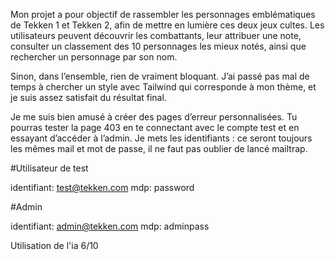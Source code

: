 Mon projet a pour objectif de rassembler les personnages emblématiques de Tekken 1 et Tekken 2, afin de mettre en lumière ces deux jeux cultes. Les utilisateurs peuvent découvrir les combattants, leur attribuer une note, consulter un classement des 10 personnages les mieux notés, ainsi que rechercher un personnage par son nom.

Sinon, dans l’ensemble, rien de vraiment bloquant. J’ai passé pas mal de temps à chercher un style avec Tailwind qui corresponde à mon thème, et je suis assez satisfait du résultat final.

Je me suis bien amusé à créer des pages d’erreur personnalisées. Tu pourras tester la page 403 en te connectant avec le compte test et en essayant d’accéder à l’admin.
Je mets les identifiants : ce seront toujours les mêmes mail et mot de passe, il ne faut pas oublier de lancé mailtrap.

#Utilisateur de test

identifiant: test@tekken.com
mdp: password

#Admin

identifiant: admin@tekken.com
mdp: adminpass

Utilisation de l'ia 6/10
